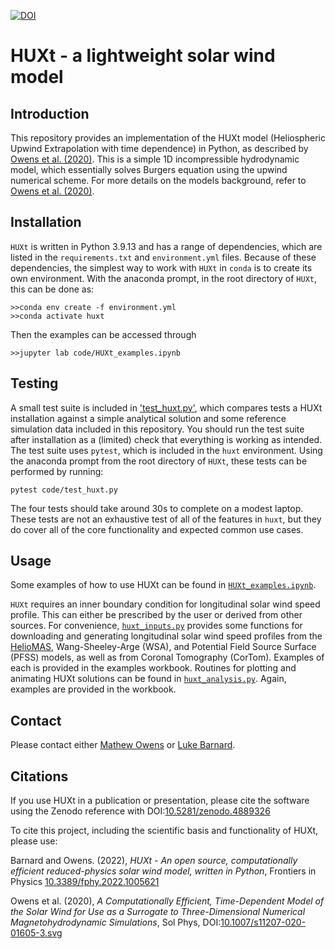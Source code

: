 [![DOI](https://zenodo.org/badge/DOI/10.5281/zenodo.4889326.svg)](https://doi.org/10.5281/zenodo.4889326)
# HUXt - a lightweight solar wind model


## Introduction

This repository provides an implementation of the HUXt model (Heliospheric Upwind Extrapolation with time dependence) in Python, as described by [Owens et al. (2020)](https://doi.org/10.1007/s11207-020-01605-3). This is a simple 1D incompressible hydrodynamic model, which essentially solves Burgers equation using the upwind numerical scheme. For more details on the models background, refer to [Owens et al. (2020)](https://doi.org/10.1007/s11207-020-01605-3).

## Installation
 `HUXt` is written in Python 3.9.13 and has a range of dependencies, which are listed in the `requirements.txt` and `environment.yml` files. Because of these dependencies, the simplest way to work with `HUXt` in `conda` is to create its own environment. With the anaconda prompt, in the root directory of `HUXt`, this can be done as:
```
>>conda env create -f environment.yml
>>conda activate huxt
``` 
Then the examples can be accessed through 
```
>>jupyter lab code/HUXt_examples.ipynb
```

## Testing
A small test suite is included in ['test_huxt.py'](code/test_huxt.py), which compares tests a HUXt installation against a simple analytical solution and some reference simulation data included in this repository. You should run the test suite after installation as a (limited) check that everything is working as intended. The test suite uses `pytest`, which is included in the `huxt` environment. Using the anaconda prompt from the root directory of `HUXt`, these tests can be performed by running:
```
pytest code/test_huxt.py
```
The four tests should take around 30s to complete on a modest laptop. These tests are not an exhaustive test of all of the features in `huxt`, but they do cover all of the core functionality and expected common use cases.

## Usage
Some examples of how to use HUXt can be found in [`HUXt_examples.ipynb`](code/HUXt_examples.ipynb).

`HUXt` requires an inner boundary condition for longitudinal solar wind speed profile. This can either be prescribed by the user or derived from other sources. For convenience,  [`huxt_inputs.py`](code/huxt_inputs.py) provides some functions for downloading and generating longitudinal solar wind speed profiles from the [HelioMAS](https://doi.org/10.1029/2000JA000121), Wang-Sheeley-Arge (WSA), and Potential Field Source Surface (PFSS) models, as well as from Coronal Tomography (CorTom). Examples of each is provided in the examples workbook. Routines for plotting and animating HUXt solutions can be found in  [`huxt_analysis.py`](code/huxt_analysis.py). Again, examples are provided in the workbook.

## Contact
Please contact either [Mathew Owens](https://github.com/mathewjowens) or [Luke Barnard](https://github.com/lukebarnard). 

## Citations

If you use HUXt in a publication or presentation, please cite the software using the Zenodo reference with DOI:[10.5281/zenodo.4889326](https://doi.org/10.5281/zenodo.4889326) 

To cite this project, including the scientific basis and functionality of HUXt, please use: 

Barnard and Owens. (2022), *HUXt - An open source, computationally efficient reduced-physics solar wind model, written in Python*, Frontiers in Physics [10.3389/fphy.2022.1005621](https://doi.org/10.3389/fphy.2022.1005621)

Owens et al. (2020),  *A Computationally Efficient, Time-Dependent Model of the Solar Wind for Use as a Surrogate to Three-Dimensional Numerical Magnetohydrodynamic Simulations*,  Sol Phys, DOI:[10.1007/s11207-020-01605-3.svg](https://doi.org/10.1007/s11207-020-01605-3)
